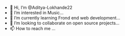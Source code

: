 - 👋 Hi, I’m @Aditya-Lokhande22
- 👀 I’m interested in Music...
- 🌱 I’m currently learning Frond end web development...
- 💞️ I’m looking to collaborate on open source projects...
- 📫 How to reach me ...

<!---
Aditya-Lokhande22/Aditya-Lokhande22 is a ✨ special ✨ repository because its `README.md` (this file) appears on your GitHub profile.
You can click the Preview link to take a look at your changes.
--->
